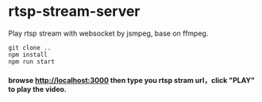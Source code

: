 # rtsp-stream-server
Play rtsp stream with websocket by jsmpeg, base on ffmpeg.

```
git clone ..
npm install
npm run start
```
#### browse [http://localhost:3000](http://localhost:3000) then type you rtsp stram url，click "PLAY" to play the video.

